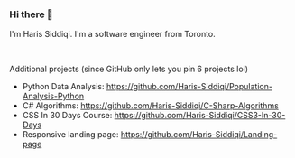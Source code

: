 ### Hi there 👋

<p>I'm Haris Siddiqi. I'm a software engineer from Toronto.</p>

<br />

Additional projects (since GitHub only lets you pin 6 projects lol)
- Python Data Analysis: https://github.com/Haris-Siddiqi/Population-Analysis-Python
- C# Algorithms: https://github.com/Haris-Siddiqi/C-Sharp-Algorithms
- CSS In 30 Days Course: https://github.com/Haris-Siddiqi/CSS3-In-30-Days
- Responsive landing page: https://github.com/Haris-Siddiqi/Landing-page
